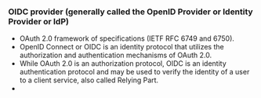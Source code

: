 ### OIDC provider (generally called the OpenID Provider or Identity Provider or IdP)
- OAuth 2.0 framework of specifications (IETF RFC 6749 and 6750).
- OpenID Connect or OIDC is an identity protocol that utilizes the authorization and authentication mechanisms of OAuth 2.0.
- While OAuth 2.0 is an authorization protocol, OIDC is an identity authentication protocol and may be used to verify the identity of a user to a client service, also called Relying Part.
- 